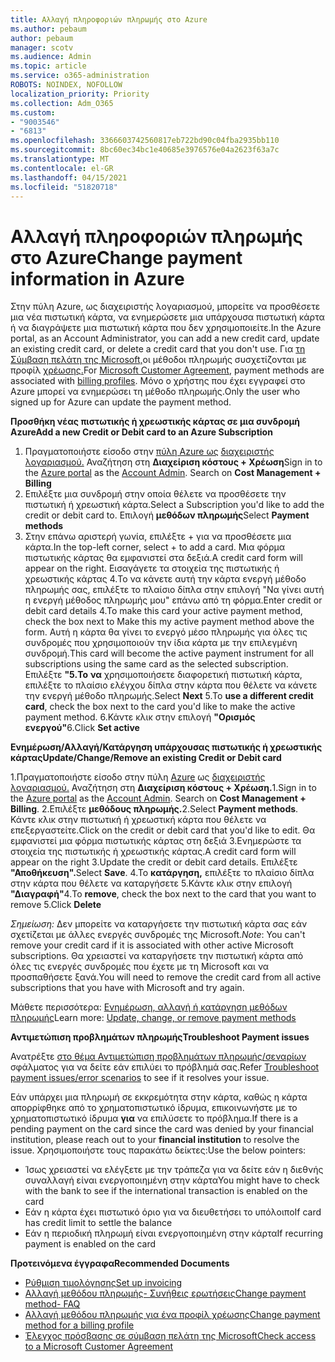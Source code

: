 ```yaml
---
title: Αλλαγή πληροφοριών πληρωμής στο Azure
ms.author: pebaum
author: pebaum
manager: scotv
ms.audience: Admin
ms.topic: article
ms.service: o365-administration
ROBOTS: NOINDEX, NOFOLLOW
localization_priority: Priority
ms.collection: Adm_O365
ms.custom:
- "9003546"
- "6813"
ms.openlocfilehash: 3366603742560817eb722bd90c04fba2935bb110
ms.sourcegitcommit: 8bc60ec34bc1e40685e3976576e04a2623f63a7c
ms.translationtype: MT
ms.contentlocale: el-GR
ms.lasthandoff: 04/15/2021
ms.locfileid: "51820718"
---
```

# <a name="change-payment-information-in-azure"></a><span data-ttu-id="5b629-102">Αλλαγή πληροφοριών πληρωμής στο Azure</span><span class="sxs-lookup"><span data-stu-id="5b629-102">Change payment information in Azure</span></span>

<span data-ttu-id="5b629-103">Στην πύλη Azure, ως διαχειριστής λογαριασμού, μπορείτε να προσθέσετε μια νέα πιστωτική κάρτα, να ενημερώσετε μια υπάρχουσα πιστωτική κάρτα ή να διαγράψετε μια πιστωτική κάρτα που δεν χρησιμοποιείτε.</span><span class="sxs-lookup"><span data-stu-id="5b629-103">In the Azure portal, as an Account Administrator, you can add a new credit card, update an existing credit card, or delete a credit card that you don't use.</span></span> <span data-ttu-id="5b629-104">Για [τη Σύμβαση πελάτη της Microsoft,](https://docs.microsoft.com/azure/billing/billing-how-to-change-credit-card?WT.mc_id=Portal-Microsoft_Azure_Support#check-access-to-a-microsoft-customer-agreement)οι μέθοδοι πληρωμής συσχετίζονται με προφίλ [χρέωσης.](https://docs.microsoft.com/azure/billing/billing-how-to-change-credit-card?WT.mc_id=Portal-Microsoft_Azure_Support#change-payment-method-for-a-billing-profile)</span><span class="sxs-lookup"><span data-stu-id="5b629-104">For [Microsoft Customer Agreement](https://docs.microsoft.com/azure/billing/billing-how-to-change-credit-card?WT.mc_id=Portal-Microsoft_Azure_Support#check-access-to-a-microsoft-customer-agreement), payment methods are associated with [billing profiles](https://docs.microsoft.com/azure/billing/billing-how-to-change-credit-card?WT.mc_id=Portal-Microsoft_Azure_Support#change-payment-method-for-a-billing-profile).</span></span> <span data-ttu-id="5b629-105">Μόνο ο χρήστης που έχει εγγραφεί στο Azure μπορεί να ενημερώσει τη μέθοδο πληρωμής.</span><span class="sxs-lookup"><span data-stu-id="5b629-105">Only the user who signed up for Azure can update the payment method.</span></span>

<span data-ttu-id="5b629-106">**Προσθήκη νέας πιστωτικής ή χρεωστικής κάρτας σε μια συνδρομή Azure**</span><span class="sxs-lookup"><span data-stu-id="5b629-106">**Add a new Credit or Debit card to an Azure Subscription**</span></span>

1. <span data-ttu-id="5b629-107">Πραγματοποιήστε είσοδο στην [πύλη Azure ως](https://portal.azure.com/) [διαχειριστής λογαριασμού.](https://docs.microsoft.com/azure/billing/billing-subscription-transfer?WT.mc_id=Portal-Microsoft_Azure_Support#whoisaa) Αναζήτηση στη **Διαχείριση κόστους + Χρέωση**</span><span class="sxs-lookup"><span data-stu-id="5b629-107">Sign in to the [Azure portal](https://portal.azure.com/) as the [Account Admin](https://docs.microsoft.com/azure/billing/billing-subscription-transfer?WT.mc_id=Portal-Microsoft_Azure_Support#whoisaa). Search on **Cost Management + Billing**</span></span>
2. <span data-ttu-id="5b629-108">Επιλέξτε μια συνδρομή στην οποία θέλετε να προσθέσετε την πιστωτική ή χρεωστική κάρτα.</span><span class="sxs-lookup"><span data-stu-id="5b629-108">Select a Subscription you'd like to add the credit or debit card to.</span></span> <span data-ttu-id="5b629-109">Επιλογή **μεθόδων πληρωμής**</span><span class="sxs-lookup"><span data-stu-id="5b629-109">Select **Payment methods**</span></span>
3. <span data-ttu-id="5b629-110">Στην επάνω αριστερή γωνία, επιλέξτε + για να προσθέσετε μια κάρτα.</span><span class="sxs-lookup"><span data-stu-id="5b629-110">In the top-left corner, select + to add a card.</span></span> <span data-ttu-id="5b629-111">Μια φόρμα πιστωτικής κάρτας θα εμφανιστεί στα δεξιά.</span><span class="sxs-lookup"><span data-stu-id="5b629-111">A credit card form will appear on the right.</span></span> <span data-ttu-id="5b629-112">Εισαγάγετε τα στοιχεία της πιστωτικής ή χρεωστικής κάρτας 4.To να κάνετε αυτή την κάρτα ενεργή μέθοδο πληρωμής σας, επιλέξτε το πλαίσιο δίπλα στην επιλογή "Να γίνει αυτή η ενεργή μέθοδος πληρωμής μου" επάνω από τη φόρμα.</span><span class="sxs-lookup"><span data-stu-id="5b629-112">Enter credit or debit card details 4.To make this card your active payment method, check the box next to Make this my active payment method above the form.</span></span> <span data-ttu-id="5b629-113">Αυτή η κάρτα θα γίνει το ενεργό μέσο πληρωμής για όλες τις συνδρομές που χρησιμοποιούν την ίδια κάρτα με την επιλεγμένη συνδρομή.</span><span class="sxs-lookup"><span data-stu-id="5b629-113">This card will become the active payment instrument for all subscriptions using the same card as the selected subscription.</span></span> <span data-ttu-id="5b629-114">Επιλέξτε **"5.To** **να** χρησιμοποιήσετε διαφορετική πιστωτική κάρτα, επιλέξτε το πλαίσιο ελέγχου δίπλα στην κάρτα που θέλετε να κάνετε την ενεργή μέθοδο πληρωμής.</span><span class="sxs-lookup"><span data-stu-id="5b629-114">Select **Next** 5.To **use a different credit card**, check the box next to the card you'd like to make the active payment method.</span></span>
<span data-ttu-id="5b629-115">6.Κάντε κλικ στην επιλογή **"Ορισμός ενεργού"**</span><span class="sxs-lookup"><span data-stu-id="5b629-115">6.Click **Set active**</span></span>

<span data-ttu-id="5b629-116">**Ενημέρωση/Αλλαγή/Κατάργηση υπάρχουσας πιστωτικής ή χρεωστικής κάρτας**</span><span class="sxs-lookup"><span data-stu-id="5b629-116">**Update/Change/Remove an existing Credit or Debit card**</span></span>

<span data-ttu-id="5b629-117">1.Πραγματοποιήστε είσοδο στην πύλη [Azure](https://portal.azure.com/) ως [διαχειριστής λογαριασμού.](https://docs.microsoft.com/azure/billing/billing-subscription-transfer?WT.mc_id=Portal-Microsoft_Azure_Support#whoisaa) Αναζήτηση στη **Διαχείριση κόστους + Χρέωση.**</span><span class="sxs-lookup"><span data-stu-id="5b629-117">1.Sign in to the [Azure portal](https://portal.azure.com/) as the [Account Admin](https://docs.microsoft.com/azure/billing/billing-subscription-transfer?WT.mc_id=Portal-Microsoft_Azure_Support#whoisaa). Search on **Cost Management + Billing**.</span></span>
<span data-ttu-id="5b629-118">2.Επιλέξτε **μεθόδους πληρωμής.**</span><span class="sxs-lookup"><span data-stu-id="5b629-118">2.Select **Payment methods**.</span></span> <span data-ttu-id="5b629-119">Κάντε κλικ στην πιστωτική ή χρεωστική κάρτα που θέλετε να επεξεργαστείτε.</span><span class="sxs-lookup"><span data-stu-id="5b629-119">Click on the credit or debit card that you'd like to edit.</span></span> <span data-ttu-id="5b629-120">Θα εμφανιστεί μια φόρμα πιστωτικής κάρτας στη δεξιά 3.Ενημερώστε τα στοιχεία της πιστωτικής ή χρεωστικής κάρτας.</span><span class="sxs-lookup"><span data-stu-id="5b629-120">A credit card form will appear on the right 3.Update the credit or debit card details.</span></span> <span data-ttu-id="5b629-121">Επιλέξτε **"Αποθήκευση".**</span><span class="sxs-lookup"><span data-stu-id="5b629-121">Select **Save**.</span></span>
<span data-ttu-id="5b629-122">4.To **κατάργηση,** επιλέξτε το πλαίσιο δίπλα στην κάρτα που θέλετε να καταργήσετε 5.Κάντε κλικ στην επιλογή **"Διαγραφή"**</span><span class="sxs-lookup"><span data-stu-id="5b629-122">4.To **remove**, check the box next to the card that you want to remove 5.Click **Delete**</span></span>

<span data-ttu-id="5b629-123">_Σημείωση:_ Δεν μπορείτε να καταργήσετε την πιστωτική κάρτα σας εάν σχετίζεται με άλλες ενεργές συνδρομές της Microsoft.</span><span class="sxs-lookup"><span data-stu-id="5b629-123">_Note_: You can't remove your credit card if it is associated with other active Microsoft subscriptions.</span></span> <span data-ttu-id="5b629-124">Θα χρειαστεί να καταργήσετε την πιστωτική κάρτα από όλες τις ενεργές συνδρομές που έχετε με τη Microsoft και να προσπαθήσετε ξανά.</span><span class="sxs-lookup"><span data-stu-id="5b629-124">You will need to remove the credit card from all active subscriptions that you have with Microsoft and try again.</span></span>

<span data-ttu-id="5b629-125">Μάθετε περισσότερα: [Ενημέρωση, αλλαγή ή κατάργηση μεθόδων πληρωμής](https://docs.microsoft.com/azure/billing/billing-how-to-change-credit-card?WT.mc_id=Portal-Microsoft_Azure_Support)</span><span class="sxs-lookup"><span data-stu-id="5b629-125">Learn more: [Update, change, or remove payment methods](https://docs.microsoft.com/azure/billing/billing-how-to-change-credit-card?WT.mc_id=Portal-Microsoft_Azure_Support)</span></span>

<span data-ttu-id="5b629-126">**Αντιμετώπιση προβλημάτων πληρωμής**</span><span class="sxs-lookup"><span data-stu-id="5b629-126">**Troubleshoot Payment issues**</span></span>

<span data-ttu-id="5b629-127">Ανατρέξτε [στο θέμα Αντιμετώπιση προβλημάτων πληρωμής/σεναρίων](https://support.microsoft.com/help/4505172/troubleshooting-payment-issues) σφάλματος για να δείτε εάν επιλύει το πρόβλημά σας.</span><span class="sxs-lookup"><span data-stu-id="5b629-127">Refer [Troubleshoot payment issues/error scenarios](https://support.microsoft.com/help/4505172/troubleshooting-payment-issues) to see if it resolves your issue.</span></span>

<span data-ttu-id="5b629-128">Εάν υπάρχει μια πληρωμή σε εκκρεμότητα στην κάρτα, καθώς η κάρτα απορρίφθηκε από το χρηματοπιστωτικό ίδρυμα, επικοινωνήστε με το χρηματοπιστωτικό ίδρυμα **για** να επιλύσετε το πρόβλημα.</span><span class="sxs-lookup"><span data-stu-id="5b629-128">If there is a pending payment on the card since the card was denied by your financial institution, please reach out to your **financial institution** to resolve the issue.</span></span> <span data-ttu-id="5b629-129">Χρησιμοποιήστε τους παρακάτω δείκτες:</span><span class="sxs-lookup"><span data-stu-id="5b629-129">Use the below pointers:</span></span>

- <span data-ttu-id="5b629-130">Ίσως χρειαστεί να ελέγξετε με την τράπεζα για να δείτε εάν η διεθνής συναλλαγή είναι ενεργοποιημένη στην κάρτα</span><span class="sxs-lookup"><span data-stu-id="5b629-130">You might have to check with the bank to see if the international transaction is enabled on the card</span></span>
- <span data-ttu-id="5b629-131">Εάν η κάρτα έχει πιστωτικό όριο για να διευθετήσει το υπόλοιπο</span><span class="sxs-lookup"><span data-stu-id="5b629-131">If card has credit limit to settle the balance</span></span>
- <span data-ttu-id="5b629-132">Εάν η περιοδική πληρωμή είναι ενεργοποιημένη στην κάρτα</span><span class="sxs-lookup"><span data-stu-id="5b629-132">If recurring payment is enabled on the card</span></span>

<span data-ttu-id="5b629-133">**Προτεινόμενα έγγραφα**</span><span class="sxs-lookup"><span data-stu-id="5b629-133">**Recommended Documents**</span></span>

- [<span data-ttu-id="5b629-134">Ρύθμιση τιμολόγησης</span><span class="sxs-lookup"><span data-stu-id="5b629-134">Set up invoicing</span></span>](https://azure.microsoft.com/pricing/invoicing/)
- [<span data-ttu-id="5b629-135">Αλλαγή μεθόδου πληρωμής- Συνήθεις ερωτήσεις</span><span class="sxs-lookup"><span data-stu-id="5b629-135">Change payment method- FAQ</span></span>](https://docs.microsoft.com/azure/billing/billing-how-to-change-credit-card?WT.mc_id=Portal-Microsoft_Azure_Support#frequently-asked-questions)
- [<span data-ttu-id="5b629-136">Αλλαγή μεθόδου πληρωμής για ένα προφίλ χρέωσης</span><span class="sxs-lookup"><span data-stu-id="5b629-136">Change payment method for a billing profile</span></span>](https://docs.microsoft.com/azure/billing/billing-how-to-change-credit-card?WT.mc_id=Portal-Microsoft_Azure_Support#change-payment-method-for-a-billing-profile)
- [<span data-ttu-id="5b629-137">Έλεγχος πρόσβασης σε σύμβαση πελάτη της Microsoft</span><span class="sxs-lookup"><span data-stu-id="5b629-137">Check access to a Microsoft Customer Agreement</span></span>](https://docs.microsoft.com/azure/billing/billing-how-to-change-credit-card?WT.mc_id=Portal-Microsoft_Azure_Support#check-access-to-a-microsoft-customer-agreement)